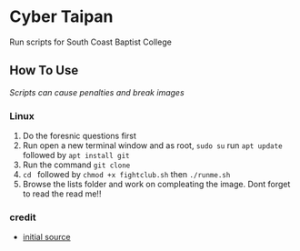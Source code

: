 # Cyber Taipan
Run scripts for South Coast Baptist College 

## How To Use
*Scripts can cause penalties and break images*

### Linux 
1. Do the foresnic questions first
1. Run open a new terminal window and as root, `sudo su` run `apt update` followed by `apt install git`
1. Run the command `git clone`
1. `cd ` followed by `chmod +x fightclub.sh` then `./runme.sh`
1. Browse the lists folder and work on compleating the image. Dont forget to read the read me!!

### credit
* [initial source](https://github.com/MarKyehus/CyPatriot/blob/master/README.md)
